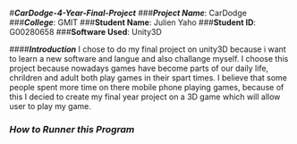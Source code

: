 #**_CarDodge-4-Year-Final-Project_**
###**_Project Name_**: CarDodge
###**_College_**: GMIT
###**Student Name**: Julien Yaho
###**Student ID**: G00280658
###**Software Used**: Unity3D

####**_Introduction_**
I chose to do my final project on unity3D because i want to learn a new software and langue and also 
challange myself. I choose this project because nowadays games have become parts of our daily life, chrildren and adult 
both play games in their spart times. I believe that some people spent more time on there mobile phone playing games, because 
of this I decied to create my final year project on a 3D game which will allow user to play my game.


### **_How to Runner this Program_**
